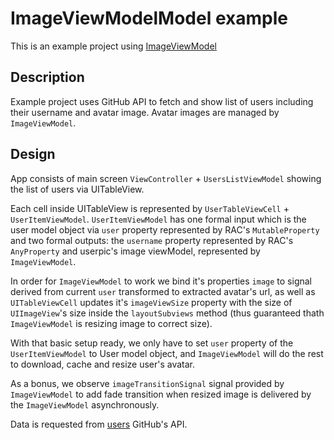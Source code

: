 # ImageViewModelModel example

This is an example project using [ImageViewModel](https://github.com/gavrix/ImageViewModel/)

## Description

Example project uses GitHub API to fetch and show list of users including their username and avatar image.
Avatar images are managed by `ImageViewModel`.

## Design

App consists of main screen `ViewController` + `UsersListViewModel` showing the list of users via UITableView.

Each cell inside UITableView is represented by `UserTableViewCell` + `UserItemViewModel`. `UserItemViewModel` has one formal input which is the user model object via `user` property represented by RAC's `MutableProperty` and two formal outputs: the `username` property represented by RAC's `AnyProperty` and userpic's image viewModel, represented by `ImageViewModel`.

In order for `ImageViewModel` to work we bind it's properties `image` to signal derived from current `user` transformed to extracted avatar's url, as well as  `UITableViewCell` updates it's `imageViewSize` property with the size of `UIImageView`'s size inside the `layoutSubviews` method (thus guaranteed thath `ImageViewModel` is resizing image to correct size).

With that basic setup ready, we only have to set `user` property of the `UserItemViewModel` to User model object, and `ImageViewModel` will do the rest to download, cache and resize user's avatar.

As a bonus, we observe `imageTransitionSignal` signal provided by `ImageViewModel` to add fade transition when resized image is delivered by the `ImageViewModel` asynchronously. 


Data is requested from [users](https://api.github.com/users) GitHub's API.

